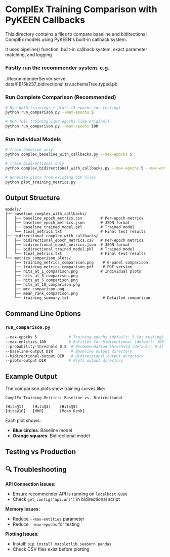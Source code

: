# ComplEx Training Comparison with PyKEEN Callbacks

This directory contains a files to compare baseline and bidirectional ComplEx models using PyKEEN's built-in callback system.

It uses pipeline() function, built-in callback system, exact parameter matching, and logging

### Firstly run the recommender system. e.g.
./RecommenderServer serve data/FB15k237_bidirectional.tsv.schemaTree.typed.pb

### Run Complete Comparison (Recommended)
```bash
# Run both trainings + plots (5 epochs for testing)
python run_comparison.py --max-epochs 5

# Run full training (100 epochs like original)
python run_comparison.py --max-epochs 100
```

### Run Individual Models
```bash
# Train baseline only
python complex_baseline_with_callbacks.py --max-epochs 5

# Train bidirectional only  
python complex_bidirectional_with_callbacks.py --max-epochs 5 --max-entities 100

# Generate plots from existing CSV files
python plot_training_metrics.py
```

## **Output Structure**

```
models/
├── baseline_complex_with_callbacks/
│   ├── baseline_epoch_metrics.csv        # Per-epoch metrics
│   ├── baseline_epoch_metrics.json       # JSON format
│   ├── baseline_trained_model.pkl        # Trained model
│   └── final_metrics.txt                 # Final test results
├── bidirectional_complex_with_callbacks/
│   ├── bidirectional_epoch_metrics.csv   # Per-epoch metrics
│   ├── bidirectional_epoch_metrics.json  # JSON format
│   ├── bidirectional_trained_model.pkl   # Trained model
│   └── final_metrics.txt                 # Final test results
└── metrics_comparison_plots/
    ├── training_metrics_comparison.png    # 6-panel comparison
    ├── training_metrics_comparison.pdf    # PDF version
    ├── hits_at_1_comparison.png          # Individual plots
    ├── hits_at_3_comparison.png
    ├── hits_at_5_comparison.png
    ├── hits_at_10_comparison.png
    ├── mrr_comparison.png
    ├── mean_rank_comparison.png
    └── training_summary.txt               # Detailed comparison
```

## **Command Line Options**

### `run_comparison.py`
```bash
--max-epochs 5              # Training epochs (default: 5 for testing)
--max-entities 100          # Entities for bidirectional (default: 100)  
--probability-threshold 0.5  # Recommendation threshold (default: 0.5)
--baseline-output DIR        # Baseline output directory
--bidirectional-output DIR   # Bidirectional output directory
--plots-output DIR          # Plots output directory
```

## **Example Output**

The comparison plots show training curves like:

```
ComplEx Training Metrics: Baseline vs. Bidirectional

[Hits@1]    [Hits@3]    [Hits@5]
[Hits@10]   [MRR]       [Mean Rank]
```

Each plot shows:
- **Blue circles**: Baseline model  
- **Orange squares**: Bidirectional model

## **Testing vs Production**


## 🔍 **Troubleshooting**

**API Connection Issues:**
- Ensure recommender API is running on `localhost:8080`
- Check `get_config('api.url')` in bidirectional script

**Memory Issues:**
- Reduce `--max-entities` parameter
- Reduce `--max-epochs` for testing

**Plotting Issues:**
- Install: `pip install matplotlib seaborn pandas`
- Check CSV files exist before plotting
